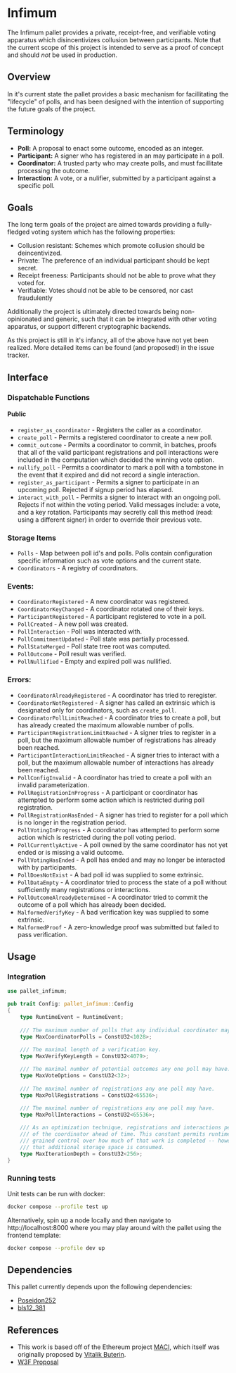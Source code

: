 # Infimum

The Infimum pallet provides a private, receipt-free, and verifiable voting apparatus which disincentivizes collusion between participants. Note that the current scope of this project is intended to serve as a proof of concept and should *not* be used in production.

## Overview

In it's current state the pallet provides a basic mechanism for facillitating the "lifecycle" of polls, and has been designed with the intention of supporting the future goals of the project.

## Terminology

- **Poll:** A proposal to enact some outcome, encoded as an integer.
- **Participant:** A signer who has registered in an may participate in a poll.
- **Coordinator:** A trusted party who may create polls, and must facillitate processing the outcome.
- **Interaction:** A vote, or a nulifier, submitted by a participant against a specific poll.

## Goals

The long term goals of the project are aimed towards providing a fully-fledged voting system which has the following properties:
- Collusion resistant: Schemes which promote collusion should be deincentivized.
- Private: The preference of an individual participant should be kept secret.
- Receipt freeness: Participants should not be able to prove what they voted for.
- Verifiable: Votes should not be able to be censored, nor cast fraudulently 

Additionally the project is ultimately directed towards being non-opinionated and generic, such that it can be integrated with other voting apparatus, or support different cryptographic backends.

As this project is still in it's infancy, all of the above have not yet been realized. More detailed items can be found (and proposed!) in the issue tracker.

## Interface

### Dispatchable Functions

#### Public

- `register_as_coordinator` - Registers the caller as a coordinator.
- `create_poll` - Permits a registered coordinator to create a new poll.
- `commit_outcome` - Permits a coordinator to commit, in batches, proofs that all of the valid participant registrations and poll interactions were included in the computation which decided the winning vote option. 
- `nullify_poll` - Permits a coordinator to mark a poll with a tombstone in the event that it expired and did not record a single interaction.
- `register_as_participant` - Permits a signer to participate in an upcoming poll. Rejected if signup period has elapsed.
- `interact_with_poll` - Permits a signer to interact with an ongoing poll. Rejects if not within the voting period. Valid messages include: a vote, and a key rotation. Participants may secretly call this method (read: using a different signer) in order to override their previous vote. 

### Storage Items

- `Polls` - Map between poll id's and polls. Polls contain configuration specific information such as vote options and the current state.
- `Coordinators` - A registry of coordinators.

### Events:

- `CoordinatorRegistered` - A new coordinator was registered.
- `CoordinatorKeyChanged` - A coordinator rotated one of their keys.
- `ParticipantRegistered` - A participant registered to vote in a poll.
- `PollCreated` - A new poll was created.
- `PollInteraction` - Poll was interacted with.
- `PollCommitmentUpdated` - Poll state was partially processed.
- `PollStateMerged` - Poll state tree root was computed.
- `PollOutcome` - Poll result was verified.
- `PollNullified` - Empty and expired poll was nullified.

### Errors:

- `CoordinatorAlreadyRegistered` - A coordinator has tried to reregister.
- `CoordinatorNotRegistered` - A signer has called an extrinsic which is designated only for coordinators, such as `create_poll`.
- `CoordinatorPollLimitReached` - A coordinator tries to create a poll, but has already created the maximum allowable number of polls.
- `ParticipantRegistrationLimitReached` - A signer tries to register in a poll, but the maximum allowable number of registrations has already been reached.
- `ParticipantInteractionLimitReached` - A signer tries to interact with a poll, but the maximum allowable number of interactions has already been reached.
- `PollConfigInvalid` - A coordinator has tried to create a poll with an invalid parameterization.
- `PollRegistrationInProgress` - A participant or coordinator has attempted to perform some action which is restricted during poll registration.
- `PollRegistrationHasEnded` - A signer has tried to register for a poll which is no longer in the registration period.
- `PollVotingInProgress` - A coordinator has attempted to perform some action which is restricted during the poll voting period.
- `PollCurrentlyActive` - A poll owned by the same coordinator has not yet ended or is missing a valid outcome.
- `PollVotingHasEnded` - A poll has ended and may no longer be interacted with by participants.
- `PollDoesNotExist` - A bad poll id was supplied to some extrinsic.
- `PollDataEmpty` - A coordinator tried to process the state of a poll without sufficiently many registrations or interactions.
- `PollOutcomeAlreadyDetermined` - A coordinator tried to commit the outcome of a poll which has already been decided.
- `MalformedVerifyKey` - A bad verification key was supplied to some extrinsic.
- `MalformedProof` - A zero-knowledge proof was submitted but failed to pass verification.

## Usage

### Integration

```rust
use pallet_infimum;

pub trait Config: pallet_infimum::Config
{
    type RuntimeEvent = RuntimeEvent;
    
    /// The maximum number of polls that any individual coordinator may be responsible for.
    type MaxCoordinatorPolls = ConstU32<1028>;
    
    /// The maximal length of a verification key.
    type MaxVerifyKeyLength = ConstU32<4079>;

    /// The maximal number of potential outcomes any one poll may have.  
    type MaxVoteOptions = ConstU32<32>;
	
    /// The maximal number of registrations any one poll may have.
    type MaxPollRegistrations = ConstU32<65536>;
    
    /// The maximal number of registrations any one poll may have.
    type MaxPollInteractions = ConstU32<65536>;

    /// As an optimization technique, registrations and interactions perform some of the work
    /// of the coordinator ahead of time. This constant permits runtime developers more fine-
    /// grained control over how much of that work is completed -- however, the tradeoff is 
    /// that additional storage space is consumed.
    type MaxIterationDepth = ConstU32<256>;
}
```

### Running tests

Unit tests can be run with docker:
```sh
docker compose --profile test up
```

Alternatively, spin up a node locally and then navigate to http://localhost:8000 where you may play around with the pallet using the frontend template:
```sh
docker compose --profile dev up
```


## Dependencies

This pallet currently depends upon the following dependencies:
- [Poseidon252](https://github.com/dusk-network/Poseidon252/)
- [bls12_381](https://github.com/dusk-network/bls12_381/)


## References

- This work is based off of the Ethereum project [MACI](https://github.com/privacy-scaling-explorations/maci), which itself was originally proposed by [Vitalik Buterin](https://ethresear.ch/t/minimal-anti-collusion-infrastructure/5413). 
- [W3F Proposal](https://github.com/w3f/Grants-Program/blob/master/applications/infimum.md)

